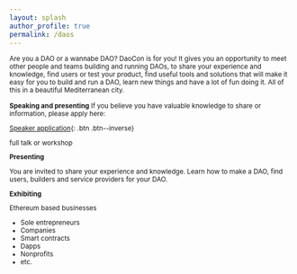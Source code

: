 ```yaml
---
layout: splash
author_profile: true
permalink: /daos
---
```


<small>Are you a DAO or a wannabe DAO? DaoCon is for you!
It gives you an opportunity to meet other people and teams building and running DAOs, to share your experience and knowledge, find users or test your product, find useful tools and solutions that will make it easy for you to build and run a DAO, learn new things and have a lot of fun doing it. All of this in a beautiful Mediterranean city.

**Speaking and presenting**
If you believe you have valuable knowledge to share or information, please apply here:

[Speaker application](https://admin.typeform.com/form/WY6GsX){: .btn .btn--inverse}  

 full talk or workshop

**Presenting**

You are invited to share your experience and knowledge. Learn how to make a DAO, find users, builders and service providers for your DAO.


**Exhibiting**


Ethereum based businesses  
  - Sole entrepreneurs  
  - Companies  
  - Smart contracts  
  - Dapps  
  - Nonprofits  
  - etc.
</small>
